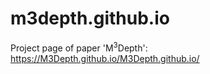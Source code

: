 # m3depth.github.io
Project page of paper 'M$^3$Depth': https://M3Depth.github.io/M3Depth.github.io/
